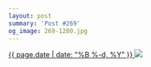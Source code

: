 ```yaml
---
layout: post
summary: 'Post #269'
og_image: 269-1280.jpg
---
```


<p>
 <time>
  <a href="/269">
   {{ page.date | date: "%B %-d, %Y" }}
  </a>
 </time>
 <a href="/269">
  <img sizes="(min-width: 700px) 50vw, calc(100vw - 2rem)" src="{{ site.assets_url }}/269-640.jpg" srcset="{{ site.assets_url }}/269-1280.jpg 1280w, {{ site.assets_url }}/269-960.jpg 960w, {{ site.assets_url }}/269-640.jpg 640w, {{ site.assets_url }}/269-320.jpg 320w"/>
 </a>
</p>
